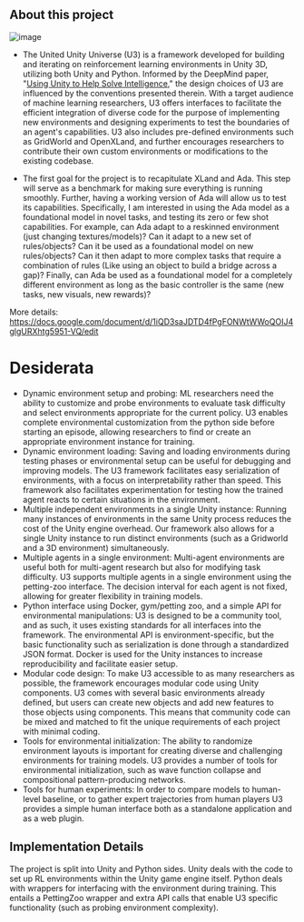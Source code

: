 ## About this project

![image](https://github.com/AGI-Collective/u3/assets/123421637/af44729d-faef-4d9b-8b51-312424631c87)

- The United Unity Universe (U3) is a framework developed for building and iterating on reinforcement learning environments in Unity 3D, utilizing both Unity and Python. Informed by the DeepMind paper, "[Using Unity to Help Solve Intelligence](https://arxiv.org/abs/2011.09294)," the design choices of U3 are influenced by the conventions presented therein. With a target audience of machine learning researchers, U3 offers interfaces to facilitate the efficient integration of diverse code for the purpose of implementing new environments and designing experiments to test the boundaries of an agent's capabilities. U3 also includes pre-defined environments such as GridWorld and OpenXLand, and further encourages researchers to contribute their own custom environments or modifications to the existing codebase.

- The first goal for the project is to recapitulate XLand and Ada. This step will serve as a benchmark for making sure everything is running smoothly. Further, having a working version of Ada will allow us to test its capabilities. Specifically, I am interested in using the Ada model as a foundational model in novel tasks, and testing its zero or few shot capabilities. For example, can Ada adapt to a reskinned environment (just changing textures/models)? Can it adapt to a new set of rules/objects? Can it be used as a foundational model on new rules/objects? Can it then adapt to more complex tasks that require a combination of rules (Like using an object to build a bridge across a gap)? Finally, can Ada be used as a foundational model for a completely different environment as long as the basic controller is the same (new tasks, new visuals, new rewards)? 

More details: https://docs.google.com/document/d/1iQD3saJDTD4fPgFONWtWWoQOIJ4glgURXhtg5951-VQ/edit

# Desiderata

- Dynamic environment setup and probing: ML researchers need the ability to customize and probe environments to evaluate task difficulty and select environments appropriate for the current policy. U3 enables complete environmental customization from the python side before starting an episode, allowing researchers to find or create an appropriate environment instance for training.
- Dynamic environment loading: Saving and loading environments during testing phases or environmental setup can be useful for debugging and improving models. The U3 framework facilitates easy serialization of environments, with a focus on interpretability rather than speed. This framework also facilitates experimentation for testing how the trained agent reacts to certain situations in the environment.
- Multiple independent environments in a single Unity instance: Running many instances of environments in the same Unity process reduces the cost of the Unity engine overhead. Our framework also allows for a single Unity instance to run distinct environments (such as a Gridworld and a 3D environment) simultaneously.
- Multiple agents in a single environment: Multi-agent environments are useful both for multi-agent research but also for modifying task difficulty. U3 supports multiple agents in a single environment using the petting-zoo interface. The decision interval for each agent is not fixed, allowing for greater flexibility in training models.
- Python interface using Docker, gym/petting zoo, and a simple API for environmental manipulations: U3 is designed to be a community tool, and as such, it uses existing standards for all interfaces into the framework. The environmental API is environment-specific, but the basic functionality such as serialization is done through a standardized JSON format. Docker is used for the Unity instances to increase reproducibility and facilitate easier setup.
- Modular code design: To make U3 accessible to as many researchers as possible, the framework encourages modular code using Unity components. U3 comes with several basic environments already defined, but users can create new objects and add new features to those objects using components. This means that community code can be mixed and matched to fit the unique requirements of each project with minimal coding.
- Tools for environmental initialization: The ability to randomize environment layouts is important for creating diverse and challenging environments for training models. U3 provides a number of tools for environmental initialization, such as wave function collapse and compositional pattern-producing networks.
- Tools for human experiments: In order to compare models to human-level baseline, or to gather expert trajectories from human players U3 provides a simple human interface both as a standalone application and as a web plugin.


## Implementation Details

The project is split into Unity and Python sides. Unity deals with the code to set up RL environments within the Unity game engine itself. Python deals with wrappers for interfacing with the environment during training. This entails a PettingZoo wrapper and extra API calls that enable U3 specific functionality (such as probing environment complexity).
